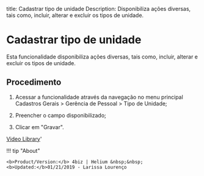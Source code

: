 title: Cadastrar tipo de unidade
Description: Disponibiliza ações diversas, tais como, incluir, alterar e excluir os tipos de unidade. 
# Cadastrar tipo de unidade

Esta funcionalidade disponibiliza ações diversas, tais como, incluir, alterar e excluir os tipos de unidade.

Procedimento
------------

1.  Acessar a funcionalidade através da navegação no menu principal Cadastros
    Gerais \> Gerência de Pessoal \> Tipo de Unidade;

2.  Preencher o campo disponibilizado;

3.  Clicar em "Gravar". 

<i class='fa fa-youtube-play  fa-2x' style='color:#97ce17;vertical-align: middle;'> </i> [Video Library](https://www.youtube.com/playlist?list=PLB5qK2uzf2RNFxIQxcRXE47dvh_IXv3Jd)'

!!! tip "About"

    <b>Product/Version:</b> 4biz | Helium &nbsp;&nbsp;
    <b>Updated:</b>01/21/2019 - Larissa Lourenço

